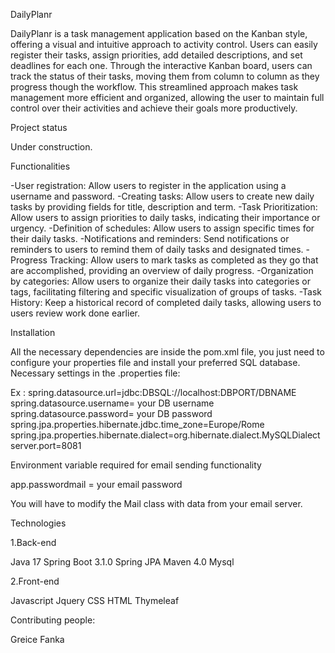 DailyPlanr

DailyPlanr is a task management application based on the Kanban style, offering a visual and intuitive approach to activity control. Users can easily register their tasks, assign priorities, add detailed descriptions, and set deadlines for each one. Through the interactive Kanban board, users can track the status of their tasks, moving them from column to column as they progress though the workflow.
This streamlined approach makes task management more efficient and organized, allowing the user to maintain full control over their activities and achieve their goals more productively.


Project status

Under construction.


Functionalities

-User registration: Allow users to register in the application using a username and password.
-Creating tasks: Allow users to create new daily tasks by providing fields for title, description and term.
-Task Prioritization: Allow users to assign priorities to daily tasks, indicating their importance or urgency.
-Definition of schedules: Allow users to assign specific times for their daily tasks.
-Notifications and reminders: Send notifications or reminders to users to remind them of daily tasks and designated times.
-Progress Tracking: Allow users to mark tasks as completed as they go that are accomplished, providing an overview of daily progress.
-Organization by categories: Allow users to organize their daily tasks into categories or tags, facilitating filtering and specific visualization of groups of tasks.
-Task History: Keep a historical record of completed daily tasks, allowing users to users review work done earlier.

Installation

All the necessary dependencies are inside the pom.xml file, you just need to configure your properties file and install your preferred SQL database.
Necessary settings in the .properties file:


Ex :
spring.datasource.url=jdbc:DBSQL://localhost:DBPORT/DBNAME
spring.datasource.username= your DB username
spring.datasource.password= your DB password
spring.jpa.properties.hibernate.jdbc.time_zone=Europe/Rome
spring.jpa.properties.hibernate.dialect=org.hibernate.dialect.MySQLDialect
server.port=8081





Environment variable required for email sending functionality

app.passwordmail = your email password


You will have to modify the Mail class with data from your email server.



Technologies

1.Back-end

Java 17 
Spring Boot 3.1.0
Spring JPA
Maven 4.0
Mysql

2.Front-end

Javascript
Jquery
CSS
HTML
Thymeleaf



Contributing people:

Greice Fanka 

